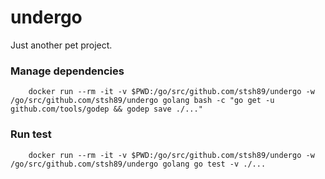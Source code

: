 # undergo
Just another pet project.

### Manage dependencies

        docker run --rm -it -v $PWD:/go/src/github.com/stsh89/undergo -w /go/src/github.com/stsh89/undergo golang bash -c "go get -u github.com/tools/godep && godep save ./..."

### Run test

        docker run --rm -it -v $PWD:/go/src/github.com/stsh89/undergo -w /go/src/github.com/stsh89/undergo golang go test -v ./...
